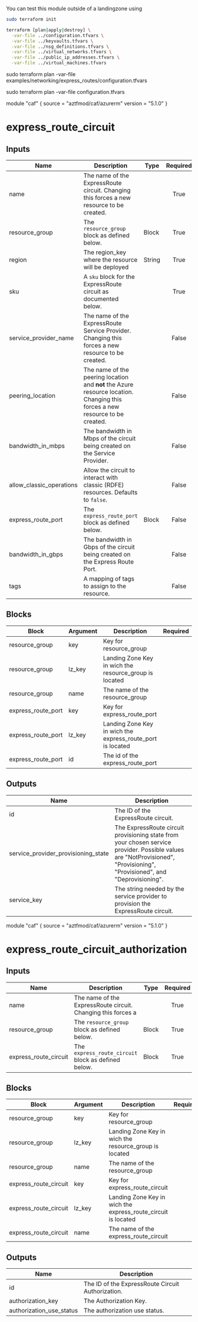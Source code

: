 You can test this module outside of a landingzone using

```bash
sudo terraform init

terraform [plan|apply|destroy] \
  -var-file ../configuration.tfvars \
  -var-file ../keyvaults.tfvars \
  -var-file ../nsg_definitions.tfvars \
  -var-file ../virtual_networks.tfvars \
  -var-file ../public_ip_addresses.tfvars \
  -var-file ../virtual_machines.tfvars


```

sudo terraform plan -var-file examples/networking/express_routes/configuration.tfvars

sudo terraform plan -var-file configuration.tfvars

module "caf" {
  source  = "aztfmod/caf/azurerm"
  version = "5.1.0"
}

# express_route_circuit

## Inputs
| Name | Description | Type | Required |
|------|-------------|------|:--------:|
|name| The name of the ExpressRoute circuit. Changing this forces a new resource to be created.||True|
|resource_group|The `resource_group` block as defined below.|Block|True|
| region |The region_key where the resource will be deployed|String|True|
|sku| A `sku` block for the ExpressRoute circuit as documented below.||True|
|service_provider_name| The name of the ExpressRoute Service Provider. Changing this forces a new resource to be created.||False|
|peering_location| The name of the peering location and **not** the Azure resource location. Changing this forces a new resource to be created.||False|
|bandwidth_in_mbps| The bandwidth in Mbps of the circuit being created on the Service Provider.||False|
|allow_classic_operations| Allow the circuit to interact with classic (RDFE) resources. Defaults to `false`.||False|
|express_route_port|The `express_route_port` block as defined below.|Block|False|
|bandwidth_in_gbps| The bandwidth in Gbps of the circuit being created on the Express Route Port.||False|
|tags| A mapping of tags to assign to the resource.||False|

## Blocks
| Block | Argument | Description | Required |
|-------|----------|-------------|----------|
|resource_group| key | Key for  resource_group||| Required if  |
|resource_group| lz_key |Landing Zone Key in wich the resource_group is located|||True|
|resource_group| name | The name of the resource_group |||True|
|express_route_port| key | Key for  express_route_port||| Required if  |
|express_route_port| lz_key |Landing Zone Key in wich the express_route_port is located|||False|
|express_route_port| id | The id of the express_route_port |||False|

## Outputs
| Name | Description |
|------|-------------|
|id|The ID of the ExpressRoute circuit.|||
|service_provider_provisioning_state|The ExpressRoute circuit provisioning state from your chosen service provider. Possible values are "NotProvisioned", "Provisioning", "Provisioned", and "Deprovisioning".|||
|service_key|The string needed by the service provider to provision the ExpressRoute circuit.|||


module "caf" {
  source  = "aztfmod/caf/azurerm"
  version = "5.1.0"
}

# express_route_circuit_authorization

## Inputs
| Name | Description | Type | Required |
|------|-------------|------|:--------:|
|name| The name of the ExpressRoute circuit. Changing this forces a||True|
|resource_group|The `resource_group` block as defined below.|Block|True|
|express_route_circuit|The `express_route_circuit` block as defined below.|Block|True|

## Blocks
| Block | Argument | Description | Required |
|-------|----------|-------------|----------|
|resource_group| key | Key for  resource_group||| Required if  |
|resource_group| lz_key |Landing Zone Key in wich the resource_group is located|||True|
|resource_group| name | The name of the resource_group |||True|
|express_route_circuit| key | Key for  express_route_circuit||| Required if  |
|express_route_circuit| lz_key |Landing Zone Key in wich the express_route_circuit is located|||True|
|express_route_circuit| name | The name of the express_route_circuit |||True|

## Outputs
| Name | Description |
|------|-------------|
|id|The ID of the ExpressRoute Circuit Authorization.|||
|authorization_key|The Authorization Key.|||
|authorization_use_status|The authorization use status.|||
